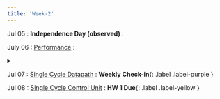 ```yaml
---
title: 'Week-2'
---
```


Jul 05
: **Independence Day (observed)**
  : 


July 06
: [Performance](#)
  :  <details  title="recommended readings" class="my"><summary><i class="icon fas fa-book-reader "></i></summary><span class="fs-2">Read 1.6,1.10 </span></details> 


Jul 07
: [Single Cycle Datapath](#)
  : **Weekly Check-in**{: .label .label-purple }
  
Jul 08
: [Single Cycle Control Unit](#) 
  : **HW 1 Due**{: .label .label-yellow }


